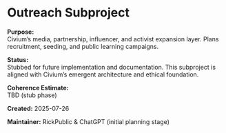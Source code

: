 <!-- Filename: README_outreach.md -->
# Outreach Subproject

**Purpose:**  
Civium’s media, partnership, influencer, and activist expansion layer. Plans recruitment, seeding, and public learning campaigns.

**Status:**  
Stubbed for future implementation and documentation. This subproject is aligned with Civium’s emergent architecture and ethical foundation.

**Coherence Estimate:**  
TBD (stub phase)

**Created:** 2025-07-26

**Maintainer:** RickPublic & ChatGPT (initial planning stage)
